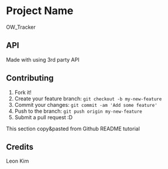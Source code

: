 # Project Name

OW_Tracker

## API

Made with using 3rd party API

## Contributing

1. Fork it!
2. Create your feature branch: `git checkout -b my-new-feature`
3. Commit your changes: `git commit -am 'Add some feature'`
4. Push to the branch: `git push origin my-new-feature`
5. Submit a pull request :D

This section copy&pasted from Github README tutorial

## Credits

Leon Kim
